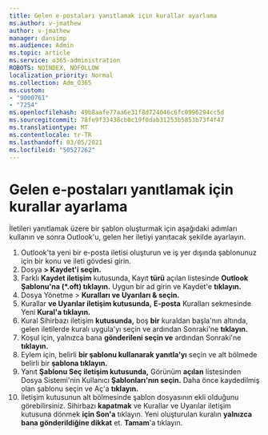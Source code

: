 ```yaml
---
title: Gelen e-postaları yanıtlamak için kurallar ayarlama
ms.author: v-jmathew
author: v-jmathew
manager: dansimp
ms.audience: Admin
ms.topic: article
ms.service: o365-administration
ROBOTS: NOINDEX, NOFOLLOW
localization_priority: Normal
ms.collection: Adm_O365
ms.custom:
- "9000761"
- "7254"
ms.openlocfilehash: 49b8aafe77aa6e31f8d724046c6fc0996294cc5d
ms.sourcegitcommit: 78fe9f33438cb0c19f0dab31253b5853b73f4f47
ms.translationtype: MT
ms.contentlocale: tr-TR
ms.lasthandoff: 03/05/2021
ms.locfileid: "50527262"
---
```

# <a name="set-up-rules-to-reply-to-incoming-emails"></a>Gelen e-postaları yanıtlamak için kurallar ayarlama

İletileri yanıtlamak üzere bir şablon oluşturmak için aşağıdaki adımları kullanın ve sonra Outlook'u, gelen her iletiyi yanıtacak şekilde ayarlayın.

1. Outlook'ta yeni bir e-posta iletisi oluşturun ve iş yer dışında şablonunuz için bir konu ve ileti gövdesi girin.
2. Dosya **> Kaydet'i seçin.**
3. Farklı **Kaydet iletişim** kutusunda, Kayıt **türü** açılan listesinde **Outlook Şablonu'na (*.oft) tıklayın.** Uygun bir ad girin ve Kaydet'e **tıklayın.**
4. Dosya Yönetme  >  **Kuralları ve Uyarıları & seçin.**
5. Kurallar **ve Uyarılar iletişim kutusunda,** **E-posta** Kuralları sekmesinde Yeni **Kural'a tıklayın.**
6. Kural Sihirbazı iletişim **kutusunda,** boş **bir** kuraldan başla'nın altında, gelen iletilerde kuralı uygula'yı seçin ve ardından Sonraki'ne **tıklayın.**
7. Koşul için, yalnızca bana **gönderileni seçin ve** ardından Sonraki'ne **tıklayın.**
8. Eylem için, belirli **bir şablonu kullanarak yanıtla'yı** seçin ve alt bölmede belirli bir **şablona tıklayın.**
9. Yanıt **Şablonu Seç iletişim kutusunda,** Görünüm **açılan** listesinden Dosya Sistemi'nin Kullanıcı **Şablonları'nın seçin.** Daha önce kaydedilmiş olan şablonu seçin ve Aç'a **tıklayın.**
10. İletişim kutusunun alt bölmesinde şablon dosyasının ekli olduğunu görebilirsiniz. Sihirbazı **kapatmak** ve Kurallar ve Uyarılar iletişim kutusuna dönmek **için Son'a** tıklayın. Yeni oluşturulan kuralın **yalnızca bana gönderildiğine dikkat** et. **Tamam**'a tıklayın.
